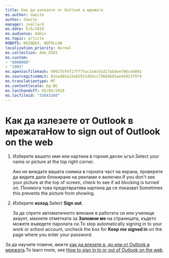 ```yaml
---
title: Как да излезете от Outlook в мрежата
ms.author: daeite
author: daeite
manager: joallard
ms.date: 5/6/2019
ms.audience: Admin
ms.topic: article
ROBOTS: NOINDEX, NOFOLLOW
localization_priority: Normal
ms.collection: Adm_O365
ms.custom:
- "8000008"
- "1993"
ms.openlocfilehash: 99927bf4f17ff7fac1e4c61d17ab4ee706c4d891
ms.sourcegitcommit: 01ead85a22e62931db4cc73604b65ae4d923f974
ms.translationtype: MT
ms.contentlocale: bg-BG
ms.lasthandoff: 05/06/2019
ms.locfileid: "33643260"
---
```

# <a name="how-to-sign-out-of-outlook-on-the-web"></a><span data-ttu-id="62ea6-102">Как да излезете от Outlook в мрежата</span><span class="sxs-lookup"><span data-stu-id="62ea6-102">How to sign out of Outlook on the web</span></span>

1. <span data-ttu-id="62ea6-103">Изберете вашето име или картина в горния десен ъгъл.</span><span class="sxs-lookup"><span data-stu-id="62ea6-103">Select your name or picture at the top right corner.</span></span>
    
    <span data-ttu-id="62ea6-104">Ако не виждате вашата снимка в горната част на екрана, проверете да видите дали блокиране на реклами е включен.</span><span class="sxs-lookup"><span data-stu-id="62ea6-104">If you don't see your picture at the top of screen, check to see if ad blocking is turned on.</span></span> <span data-ttu-id="62ea6-105">Понякога това предотвратява картина да се показват.</span><span class="sxs-lookup"><span data-stu-id="62ea6-105">Sometimes this prevents the picture from showing.</span></span>
    
2. <span data-ttu-id="62ea6-106">Изберете **изход**.</span><span class="sxs-lookup"><span data-stu-id="62ea6-106">Select **Sign out**.</span></span> 
    
    <span data-ttu-id="62ea6-107">За да спрете автоматичното влизане в работата си или училище акаунт, махнете отметката за **Запомни ме** на страницата, където можете въведете паролата си.</span><span class="sxs-lookup"><span data-stu-id="62ea6-107">To stop automatically signing in to your work or school account, uncheck the box for **Keep me signed in** on the page where you enter your password.</span></span> 
    
<span data-ttu-id="62ea6-108">За да научите повече, вижте [как да влезете в, до или от Outlook в мрежата](https://support.office.com/article/763fab4d-0138-4814-b450-37fc286bcb79).</span><span class="sxs-lookup"><span data-stu-id="62ea6-108">To learn more, see [How to sign in to or out of Outlook on the web](https://support.office.com/article/763fab4d-0138-4814-b450-37fc286bcb79).</span></span>